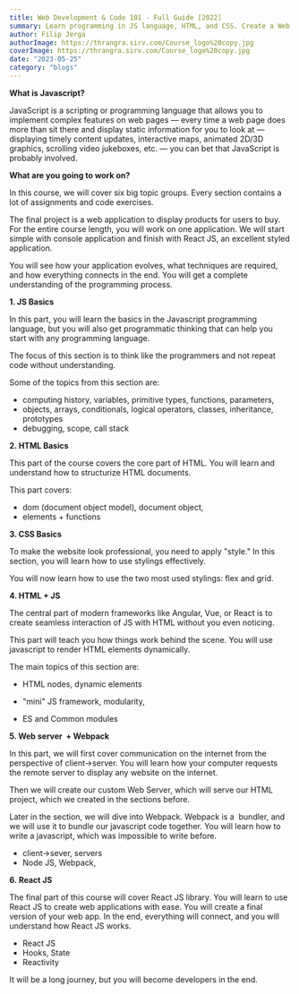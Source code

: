 ```yaml
---
title: Web Development & Code 101 - Full Guide [2022]
summary: Learn programming in JS language, HTML, and CSS. Create a Web Application made in React JS. The path to the final project includes many assignments, code exercises, and challenges.
author: Filip Jerga
authorImage: https://thrangra.sirv.com/Course_logo%20copy.jpg
coverImage: https://thrangra.sirv.com/Course_logo%20copy.jpg
date: "2023-05-25"
category: "blogs"
---
```


**What is Javascript?**

JavaScript is a scripting or programming language that allows you to implement complex features on web pages — every time a web page does more than sit there and display static information for you to look at — displaying timely content updates, interactive maps, animated 2D/3D graphics, scrolling video jukeboxes, etc. — you can bet that JavaScript is probably involved.

**What are you going to work on?**

In this course, we will cover six big topic groups. Every section contains a lot of assignments and code exercises.

The final project is a web application to display products for users to buy. For the entire course length, you will work on one application. We will start simple with console application and finish with React JS, an excellent styled application.

You will see how your application evolves, what techniques are required, and how everything connects in the end. You will get a complete understanding of the programming process.

**1\. JS Basics**

In this part, you will learn the basics in the Javascript programming language, but you will also get programmatic thinking that can help you start with any programming language.

The focus of this section is to think like the programmers and not repeat code without understanding.

Some of the topics from this section are:

- computing history, variables, primitive types, functions, parameters,
- objects, arrays, conditionals, logical operators, classes, inheritance, prototypes
- debugging, scope, call stack

**2\. HTML Basics**

This part of the course covers the core part of HTML. You will learn and understand how to structurize HTML documents.

This part covers:

- dom (document object model), document object,
- elements + functions

**3\. CSS Basics**

To make the website look professional, you need to apply "style." In this section, you will learn how to use stylings effectively.

You will now learn how to use the two most used stylings: flex and grid.

**4\. HTML + JS**

The central part of modern frameworks like Angular, Vue, or React is to create seamless interaction of JS with HTML without you even noticing.

This part will teach you how things work behind the scene. You will use javascript to render HTML elements dynamically.

The main topics of this section are:

- HTML nodes, dynamic elements

- "mini" JS framework, modularity,

- ES and Common modules

**5\. Web server  + Webpack**

In this part, we will first cover communication on the internet from the perspective of client->server. You will learn how your computer requests the remote server to display any website on the internet.

Then we will create our custom Web Server, which will serve our HTML project, which we created in the sections before.

Later in the section, we will dive into Webpack. Webpack is a  bundler, and we will use it to bundle our javascript code together. You will learn how to write a javascript, which was impossible to write before.

- client->sever, servers
- Node JS, Webpack,

**6. React JS**

The final part of this course will cover React JS library. You will learn to use React JS to create web applications with ease. You will create a final version of your web app. In the end, everything will connect, and you will understand how React JS works.

- React JS
- Hooks, State
- Reactivity

It will be a long journey, but you will become developers in the end.
